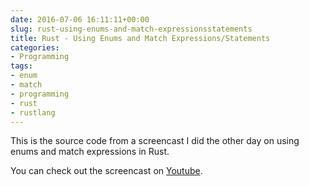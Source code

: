 ```yaml
---
date: 2016-07-06 16:11:11+00:00
slug: rust-using-enums-and-match-expressionsstatements
title: Rust - Using Enums and Match Expressions/Statements
categories:
- Programming
tags:
- enum
- match
- programming
- rust
- rustlang
---
```


This is the source code from a screencast I did the other day on using enums and match expressions in Rust.

You can check out the screencast on [Youtube](https://www.youtube.com/watch?v=7D9GE3-o54o).

<script src="https://gist.github.com/LeoTindall/0cf24631f56ff3f7918b73eb543d1f1c.js"></script>


